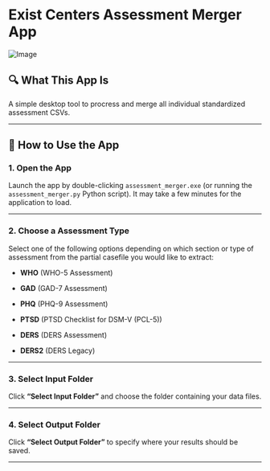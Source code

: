 # Exist Centers Assessment Merger App

![Image](https://github.com/user-attachments/assets/84580078-fddf-47cf-a793-1271f3e39848)


## 🔍 What This App Is

A simple desktop tool to procress and merge all individual standardized assessment CSVs.

---

## 🚀 How to Use the App

### 1. **Open the App**
Launch the app by double-clicking `assessment_merger.exe` (or running the `assessment_merger.py` Python script). It may take a few minutes for the application to load.

---

### 2. **Choose a Assessment Type**
Select one of the following options depending on which section or type of assessment from the partial casefile you would like to extract:

- **WHO**  (WHO-5 Assessment)
  
- **GAD**  (GAD-7 Assessment)
  
- **PHQ**  (PHQ-9 Assessment)

- **PTSD**  (PTSD Checklist for DSM-V (PCL-5))

- **DERS**  (DERS Assessment)

- **DERS2**  (DERS Legacy)

---

### 3. **Select Input Folder**
Click **“Select Input Folder”** and choose the folder containing your data files.

---

### 4. **Select Output Folder**
Click **“Select Output Folder”** to specify where your results should be saved.

---

